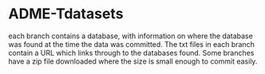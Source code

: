 # ADME-Tdatasets

each branch contains a database, with information on where the database was found at the time the data was committed. The txt files in each branch contain a URL which links through to the databases found. Some branches have a zip file downloaded where the size is small enough to commit easily.
